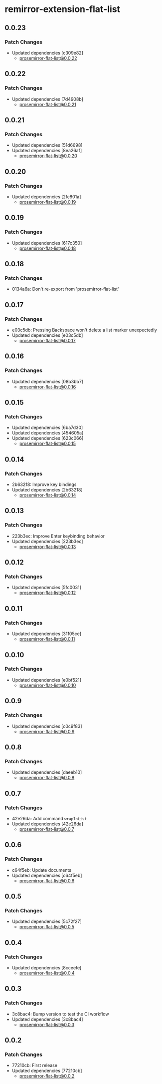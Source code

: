 # remirror-extension-flat-list

## 0.0.23

### Patch Changes

- Updated dependencies [c309e82]
  - prosemirror-flat-list@0.0.22

## 0.0.22

### Patch Changes

- Updated dependencies [7d4908b]
  - prosemirror-flat-list@0.0.21

## 0.0.21

### Patch Changes

- Updated dependencies [51d6698]
- Updated dependencies [8ea26af]
  - prosemirror-flat-list@0.0.20

## 0.0.20

### Patch Changes

- Updated dependencies [2fc801a]
  - prosemirror-flat-list@0.0.19

## 0.0.19

### Patch Changes

- Updated dependencies [617c350]
  - prosemirror-flat-list@0.0.18

## 0.0.18

### Patch Changes

- 0134a6a: Don't re-export from 'prosemirror-flat-list'

## 0.0.17

### Patch Changes

- e03c5db: Pressing Backspace won't delete a list marker unexpectedly
- Updated dependencies [e03c5db]
  - prosemirror-flat-list@0.0.17

## 0.0.16

### Patch Changes

- Updated dependencies [08b3bb7]
  - prosemirror-flat-list@0.0.16

## 0.0.15

### Patch Changes

- Updated dependencies [6ba7d30]
- Updated dependencies [454605a]
- Updated dependencies [623c066]
  - prosemirror-flat-list@0.0.15

## 0.0.14

### Patch Changes

- 2b63218: Improve key bindings
- Updated dependencies [2b63218]
  - prosemirror-flat-list@0.0.14

## 0.0.13

### Patch Changes

- 223b3ec: Improve Enter keybinding behavior
- Updated dependencies [223b3ec]
  - prosemirror-flat-list@0.0.13

## 0.0.12

### Patch Changes

- Updated dependencies [5fc0031]
  - prosemirror-flat-list@0.0.12

## 0.0.11

### Patch Changes

- Updated dependencies [31105ce]
  - prosemirror-flat-list@0.0.11

## 0.0.10

### Patch Changes

- Updated dependencies [e0bf521]
  - prosemirror-flat-list@0.0.10

## 0.0.9

### Patch Changes

- Updated dependencies [c0c9f83]
  - prosemirror-flat-list@0.0.9

## 0.0.8

### Patch Changes

- Updated dependencies [daeeb10]
  - prosemirror-flat-list@0.0.8

## 0.0.7

### Patch Changes

- 42e26da: Add command `wrapInList`
- Updated dependencies [42e26da]
  - prosemirror-flat-list@0.0.7

## 0.0.6

### Patch Changes

- c64f5eb: Update documents
- Updated dependencies [c64f5eb]
  - prosemirror-flat-list@0.0.6

## 0.0.5

### Patch Changes

- Updated dependencies [5c72f27]
  - prosemirror-flat-list@0.0.5

## 0.0.4

### Patch Changes

- Updated dependencies [8cceefe]
  - prosemirror-flat-list@0.0.4

## 0.0.3

### Patch Changes

- 3c8bac4: Bump version to test the CI workflow
- Updated dependencies [3c8bac4]
  - prosemirror-flat-list@0.0.3

## 0.0.2

### Patch Changes

- 77210cb: First release
- Updated dependencies [77210cb]
  - prosemirror-flat-list@0.0.2
